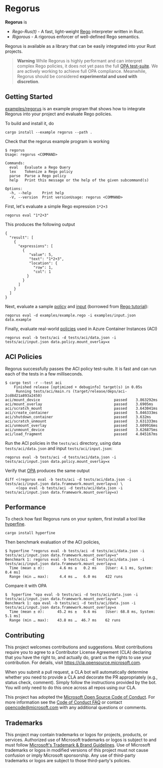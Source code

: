 # Regorus

**Regorus** is 

  - *Rego*-*Rus(t)*  - A fast, light-weight [Rego](https://www.openpolicyagent.org/docs/latest/policy-language/) interpreter written in Rust.
  - *Rigorous* - A rigorous enforcer of well-defined Rego semantics.

Regorus is available as a library that can be easily integrated into your Rust projects.


> **Warning**
> While Regorus is highly performant and can interpret complex Rego policies, it does not yet pass the full [OPA test-suite](https://www.openpolicyagent.org/docs/latest/ir/#test-suite).
> We are actively working to achieve full OPA compliance. Meanwhile, Regorus should be considered
> **experimental and used with discretion**.

## Getting Started

[examples/regorus](examples/regorus.rs) is an example program that shows how to integrate Regorus into your project and evaluate Rego policies.

To build and install it, do

    cargo install --example regorus --path .


Check that the regorus example program is working

    $ regorus
    Usage: regorus <COMMAND>
    
    Commands:
      eval   Evaluate a Rego Query
      lex    Tokenize a Rego policy
      parse  Parse a Rego policy
      help   Print this message or the help of the given subcommand(s)
    
    Options:
      -h, --help     Print help
      -V, --version  Print versionUsage: regorus <COMMAND>



First, let's evaluate a simple Rego expression `1*2+3`

    regorus eval "1*2+3"

This produces the following output

    {
      "result": [
        {
          "expressions": [
            {
               "value": 5,
               "text": "1*2+3",
               "location": {
                 "row": 1,
                 "col": 1
              }
            }
          ]
        }
      ]
    }

Next, evaluate a sample [policy](examples/example.rego) and [input](examples/input.json) (borrowed from [Rego tutorial](https://www.openpolicyagent.org/docs/latest/#2-try-opa-eval)):

    regorus eval -d examples/example.rego -i examples/input.json data.example

Finally, evaluate real-world [policies](tests/aci/) used in Azure Container Instances (ACI)

    regorus eval -b tests/aci -d tests/aci/data.json -i tests/aci/input.json data.policy.mount_overlay=x


## ACI Policies

Regorus successfully passes the ACI policy test-suite. It is fast and can run each of the tests in a few milliseconds.

    $ cargo test -r --test aci
        Finished release [optimized + debuginfo] target(s) in 0.05s
         Running tests/aci/main.rs (target/release/deps/aci-2cd8d21a893a2450)
    aci/mount_device                                  passed    3.863292ms
    aci/mount_overlay                                 passed    3.6905ms
    aci/scratch_mount                                 passed    3.643041ms
    aci/create_container                              passed    5.046333ms
    aci/shutdown_container                            passed    3.632ms
    aci/scratch_unmount                               passed    3.631333ms
    aci/unmount_overlay                               passed    3.609916ms
    aci/unmount_device                                passed    3.626875ms
    aci/load_fragment                                 passed    4.045167ms

Run the ACI policies in the `tests/aci` directory, using data `tests/aci/data.json` and input `tests/aci/input.json`:

    regorus eval -b tests/aci -d tests/aci/data.json -i tests/aci/input.json data.policy.mount_overlay=x


Verify that [OPA](https://github.com/open-policy-agent/opa/releases) produces the same output

    diff <(regorus eval -b tests/aci -d tests/aci/data.json -i tests/aci/input.json data.framework.mount_overlay=x) \
         <(opa eval -b tests/aci -d tests/aci/data.json -i tests/aci/input.json data.framework.mount_overlay=x)

## Performance

To check how fast Regorus runs on your system, first install a tool like [hyperfine](https://github.com/sharkdp/hyperfine).

    cargo install hyperfine

Then benchmark evaluation of the ACI policies,

    $ hyperfine "regorus eval -b tests/aci -d tests/aci/data.json -i   tests/aci/input.json data.framework.mount_overlay=x"
    Benchmark 1: regorus eval -b tests/aci -d tests/aci/data.json -i tests/aci/input.json data.framework.mount_overlay=x
      Time (mean ± σ):       4.6 ms ±   0.2 ms    [User: 4.1 ms, System: 0.4 ms]
      Range (min … max):     4.4 ms …   6.0 ms    422 runs
 
Compare it with OPA

    $  hyperfine "opa eval -b tests/aci -d tests/aci/data.json -i tests/aci/input.json data.framework.mount_overlay=x"
    Benchmark 1: opa eval -b tests/aci -d tests/aci/data.json -i tests/aci/input.json data.framework.mount_overlay=x
      Time (mean ± σ):      45.2 ms ±   0.6 ms    [User: 68.8 ms, System: 5.1 ms]
      Range (min … max):    43.8 ms …  46.7 ms    62 runs


## Contributing

This project welcomes contributions and suggestions.  Most contributions require you to agree to a
Contributor License Agreement (CLA) declaring that you have the right to, and actually do, grant us
the rights to use your contribution. For details, visit https://cla.opensource.microsoft.com.

When you submit a pull request, a CLA bot will automatically determine whether you need to provide
a CLA and decorate the PR appropriately (e.g., status check, comment). Simply follow the instructions
provided by the bot. You will only need to do this once across all repos using our CLA.

This project has adopted the [Microsoft Open Source Code of Conduct](https://opensource.microsoft.com/codeofconduct/).
For more information see the [Code of Conduct FAQ](https://opensource.microsoft.com/codeofconduct/faq/) or
contact [opencode@microsoft.com](mailto:opencode@microsoft.com) with any additional questions or comments.

## Trademarks

This project may contain trademarks or logos for projects, products, or services. Authorized use of Microsoft 
trademarks or logos is subject to and must follow 
[Microsoft's Trademark & Brand Guidelines](https://www.microsoft.com/en-us/legal/intellectualproperty/trademarks/usage/general).
Use of Microsoft trademarks or logos in modified versions of this project must not cause confusion or imply Microsoft sponsorship.
Any use of third-party trademarks or logos are subject to those third-party's policies.
